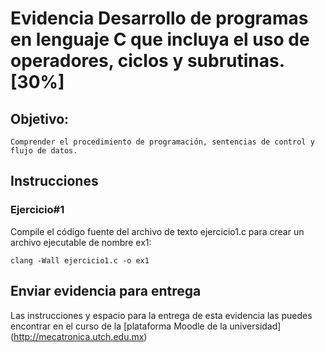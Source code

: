# Evidencia Desarrollo de programas en lenguaje C que incluya el uso de operadores, ciclos y subrutinas. [30%]

## Objetivo: 

    Comprender el procedimiento de programación, sentencias de control y flujo de datos.

## Instrucciones

### Ejercicio#1

Compile el código fuente del archivo de texto ejercicio1.c para crear un archivo ejecutable de nombre ex1:

```
clang -Wall ejercicio1.c -o ex1
```



## Enviar evidencia para entrega

Las instrucciones y espacio para la entrega de esta evidencia las puedes encontrar en el curso de la [plataforma Moodle de la universidad] (http://mecatronica.utch.edu.mx)